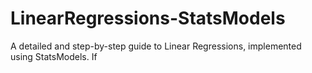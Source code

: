 # LinearRegressions-StatsModels

A detailed and step-by-step guide to Linear Regressions, implemented using StatsModels. If